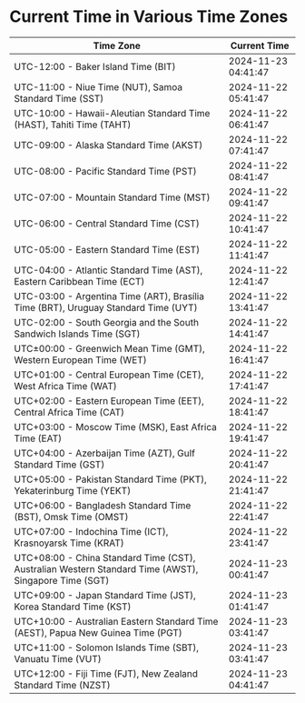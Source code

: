 # Current Time in Various Time Zones

| Time Zone | Current Time |
|-----------|--------------|
| UTC-12:00 - Baker Island Time (BIT) | 2024-11-23 04:41:47 |
| UTC-11:00 - Niue Time (NUT), Samoa Standard Time (SST) | 2024-11-22 05:41:47 |
| UTC-10:00 - Hawaii-Aleutian Standard Time (HAST), Tahiti Time (TAHT) | 2024-11-22 06:41:47 |
| UTC-09:00 - Alaska Standard Time (AKST) | 2024-11-22 07:41:47 |
| UTC-08:00 - Pacific Standard Time (PST) | 2024-11-22 08:41:47 |
| UTC-07:00 - Mountain Standard Time (MST) | 2024-11-22 09:41:47 |
| UTC-06:00 - Central Standard Time (CST) | 2024-11-22 10:41:47 |
| UTC-05:00 - Eastern Standard Time (EST) | 2024-11-22 11:41:47 |
| UTC-04:00 - Atlantic Standard Time (AST), Eastern Caribbean Time (ECT) | 2024-11-22 12:41:47 |
| UTC-03:00 - Argentina Time (ART), Brasília Time (BRT), Uruguay Standard Time (UYT) | 2024-11-22 13:41:47 |
| UTC-02:00 - South Georgia and the South Sandwich Islands Time (SGT) | 2024-11-22 14:41:47 |
| UTC±00:00 - Greenwich Mean Time (GMT), Western European Time (WET) | 2024-11-22 16:41:47 |
| UTC+01:00 - Central European Time (CET), West Africa Time (WAT) | 2024-11-22 17:41:47 |
| UTC+02:00 - Eastern European Time (EET), Central Africa Time (CAT) | 2024-11-22 18:41:47 |
| UTC+03:00 - Moscow Time (MSK), East Africa Time (EAT) | 2024-11-22 19:41:47 |
| UTC+04:00 - Azerbaijan Time (AZT), Gulf Standard Time (GST) | 2024-11-22 20:41:47 |
| UTC+05:00 - Pakistan Standard Time (PKT), Yekaterinburg Time (YEKT) | 2024-11-22 21:41:47 |
| UTC+06:00 - Bangladesh Standard Time (BST), Omsk Time (OMST) | 2024-11-22 22:41:47 |
| UTC+07:00 - Indochina Time (ICT), Krasnoyarsk Time (KRAT) | 2024-11-22 23:41:47 |
| UTC+08:00 - China Standard Time (CST), Australian Western Standard Time (AWST), Singapore Time (SGT) | 2024-11-23 00:41:47 |
| UTC+09:00 - Japan Standard Time (JST), Korea Standard Time (KST) | 2024-11-23 01:41:47 |
| UTC+10:00 - Australian Eastern Standard Time (AEST), Papua New Guinea Time (PGT) | 2024-11-23 03:41:47 |
| UTC+11:00 - Solomon Islands Time (SBT), Vanuatu Time (VUT) | 2024-11-23 03:41:47 |
| UTC+12:00 - Fiji Time (FJT), New Zealand Standard Time (NZST) | 2024-11-23 04:41:47 |
